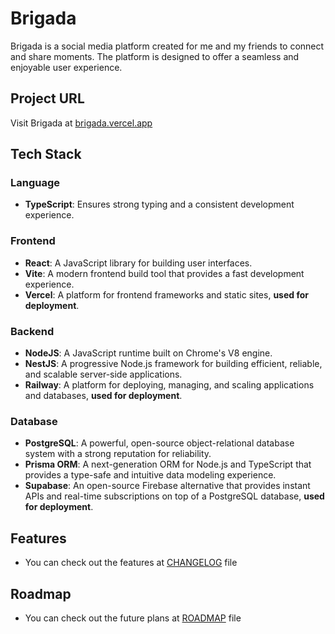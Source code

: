 # Brigada

Brigada is a social media platform created for me and my friends to connect and share moments. The platform is designed to offer a seamless and enjoyable user experience.

## Project URL

Visit Brigada at [brigada.vercel.app](https://brigada.vercel.app)

## Tech Stack

### Language
- **TypeScript**: Ensures strong typing and a consistent development experience.

### Frontend

- **React**: A JavaScript library for building user interfaces.
- **Vite**: A modern frontend build tool that provides a fast development experience.
- **Vercel**: A platform for frontend frameworks and static sites, **used for deployment**.

### Backend

- **NodeJS**: A JavaScript runtime built on Chrome's V8 engine.
- **NestJS**: A progressive Node.js framework for building efficient, reliable, and scalable server-side applications.
- **Railway**: A platform for deploying, managing, and scaling applications and databases, **used for deployment**.

### Database
- **PostgreSQL**: A powerful, open-source object-relational database system with a strong reputation for reliability.
- **Prisma ORM**: A next-generation ORM for Node.js and TypeScript that provides a type-safe and intuitive data modeling experience.
- **Supabase**: An open-source Firebase alternative that provides instant APIs and real-time subscriptions on top of a PostgreSQL database, **used for deployment**.

## Features
* You can check out the features at [CHANGELOG](./CHANGELOG.md) file

## Roadmap
* You can check out the future plans at [ROADMAP](./ROADMAP.md) file